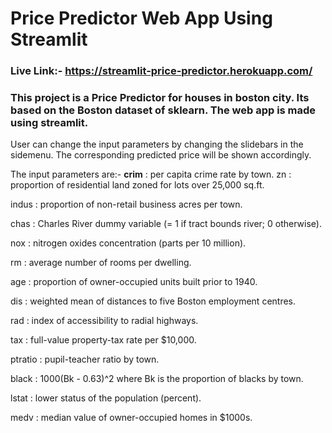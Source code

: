 # Price Predictor Web App Using Streamlit
### Live Link:- https://streamlit-price-predictor.herokuapp.com/

### This project is a Price Predictor for houses in boston city. Its based on the Boston dataset of sklearn. The web app is made using streamlit.

<p>  User can change the input parameters by changing the slidebars in the sidemenu. The corresponding predicted price will be shown accordingly.</p>
<p> The input parameters are:-
  <b>crim</b> : per capita crime rate by town.
zn : proportion of residential land zoned for lots over 25,000 sq.ft.

indus : proportion of non-retail business acres per town.

chas : Charles River dummy variable (= 1 if tract bounds river; 0 otherwise).

nox : nitrogen oxides concentration (parts per 10 million).

rm : average number of rooms per dwelling.

age : proportion of owner-occupied units built prior to 1940.

dis : weighted mean of distances to five Boston employment centres.

rad : index of accessibility to radial highways.

tax : full-value property-tax rate per \$10,000.

ptratio : pupil-teacher ratio by town.

black : 1000(Bk - 0.63)^2 where Bk is the proportion of blacks by town.

lstat : lower status of the population (percent).

medv : median value of owner-occupied homes in \$1000s.

